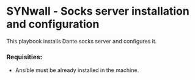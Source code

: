 # SYNwall - Socks server installation and configuration

This playbook installs Dante socks server and configures it.

### Requisities:

+ Ansible must be already installed in the machine.
